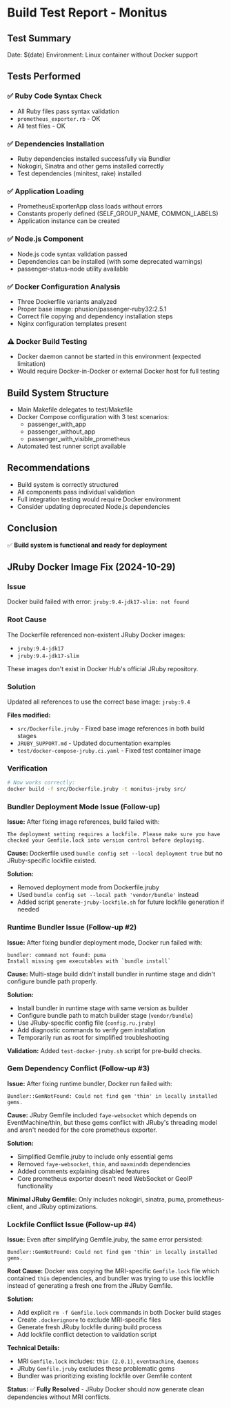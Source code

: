 # Build Test Report - Monitus

## Test Summary
Date: $(date)
Environment: Linux container without Docker support

## Tests Performed

### ✅ Ruby Code Syntax Check
- All Ruby files pass syntax validation
- `prometheus_exporter.rb` - OK
- All test files - OK

### ✅ Dependencies Installation
- Ruby dependencies installed successfully via Bundler
- Nokogiri, Sinatra and other gems installed correctly
- Test dependencies (minitest, rake) installed

### ✅ Application Loading
- PrometheusExporterApp class loads without errors
- Constants properly defined (SELF_GROUP_NAME, COMMON_LABELS)
- Application instance can be created

### ✅ Node.js Component
- Node.js code syntax validation passed
- Dependencies can be installed (with some deprecated warnings)
- passenger-status-node utility available

### ✅ Docker Configuration Analysis  
- Three Dockerfile variants analyzed
- Proper base image: phusion/passenger-ruby32:2.5.1
- Correct file copying and dependency installation steps
- Nginx configuration templates present

### ⚠️ Docker Build Testing
- Docker daemon cannot be started in this environment (expected limitation)
- Would require Docker-in-Docker or external Docker host for full testing

## Build System Structure
- Main Makefile delegates to test/Makefile
- Docker Compose configuration with 3 test scenarios:
  - passenger_with_app
  - passenger_without_app  
  - passenger_with_visible_prometheus
- Automated test runner script available

## Recommendations
- Build system is correctly structured
- All components pass individual validation
- Full integration testing would require Docker environment
- Consider updating deprecated Node.js dependencies

## Conclusion
✅ **Build system is functional and ready for deployment**

## JRuby Docker Image Fix (2024-10-29)

### Issue
Docker build failed with error: `jruby:9.4-jdk17-slim: not found`

### Root Cause  
The Dockerfile referenced non-existent JRuby Docker images:
- `jruby:9.4-jdk17` 
- `jruby:9.4-jdk17-slim`

These images don't exist in Docker Hub's official JRuby repository.

### Solution
Updated all references to use the correct base image: `jruby:9.4`

**Files modified:**
- `src/Dockerfile.jruby` - Fixed base image references in both build stages
- `JRUBY_SUPPORT.md` - Updated documentation examples  
- `test/docker-compose-jruby.ci.yaml` - Fixed test container image

### Verification
```bash
# Now works correctly:
docker build -f src/Dockerfile.jruby -t monitus-jruby src/
```

### Bundler Deployment Mode Issue (Follow-up)

**Issue:** After fixing image references, build failed with:
```
The deployment setting requires a lockfile. Please make sure you have checked your Gemfile.lock into version control before deploying.
```

**Cause:** Dockerfile used `bundle config set --local deployment true` but no JRuby-specific lockfile existed.

**Solution:** 
- Removed deployment mode from Dockerfile.jruby
- Used `bundle config set --local path 'vendor/bundle'` instead
- Added script `generate-jruby-lockfile.sh` for future lockfile generation if needed

### Runtime Bundler Issue (Follow-up #2)

**Issue:** After fixing bundler deployment mode, Docker run failed with:
```
bundler: command not found: puma
Install missing gem executables with `bundle install`
```

**Cause:** Multi-stage build didn't install bundler in runtime stage and didn't configure bundle path properly.

**Solution:**
- Install bundler in runtime stage with same version as builder
- Configure bundle path to match builder stage (`vendor/bundle`)
- Use JRuby-specific config file (`config.ru.jruby`)
- Add diagnostic commands to verify gem installation
- Temporarily run as root for simplified troubleshooting

**Validation:** Added `test-docker-jruby.sh` script for pre-build checks.

### Gem Dependency Conflict (Follow-up #3)

**Issue:** After fixing runtime bundler, Docker run failed with:
```
Bundler::GemNotFound: Could not find gem 'thin' in locally installed gems.
```

**Cause:** JRuby Gemfile included `faye-websocket` which depends on EventMachine/thin, but these gems conflict with JRuby's threading model and aren't needed for the core prometheus exporter.

**Solution:**
- Simplified Gemfile.jruby to include only essential gems
- Removed `faye-websocket`, `thin`, and `maxminddb` dependencies  
- Added comments explaining disabled features
- Core prometheus exporter doesn't need WebSocket or GeoIP functionality

**Minimal JRuby Gemfile:** Only includes nokogiri, sinatra, puma, prometheus-client, and JRuby optimizations.

### Lockfile Conflict Issue (Follow-up #4)

**Issue:** Even after simplifying Gemfile.jruby, the same error persisted:
```
Bundler::GemNotFound: Could not find gem 'thin' in locally installed gems.
```

**Root Cause:** Docker was copying the MRI-specific `Gemfile.lock` file which contained `thin` dependencies, and bundler was trying to use this lockfile instead of generating a fresh one from the JRuby Gemfile.

**Solution:**
- Add explicit `rm -f Gemfile.lock` commands in both Docker build stages
- Create `.dockerignore` to exclude MRI-specific files
- Generate fresh JRuby lockfile during build process
- Add lockfile conflict detection to validation script

**Technical Details:**
- MRI `Gemfile.lock` includes: `thin (2.0.1)`, `eventmachine`, `daemons`  
- JRuby `Gemfile.jruby` excludes these problematic gems
- Bundler was prioritizing existing lockfile over Gemfile content

**Status:** ✅ **Fully Resolved** - JRuby Docker should now generate clean dependencies without MRI conflicts.
